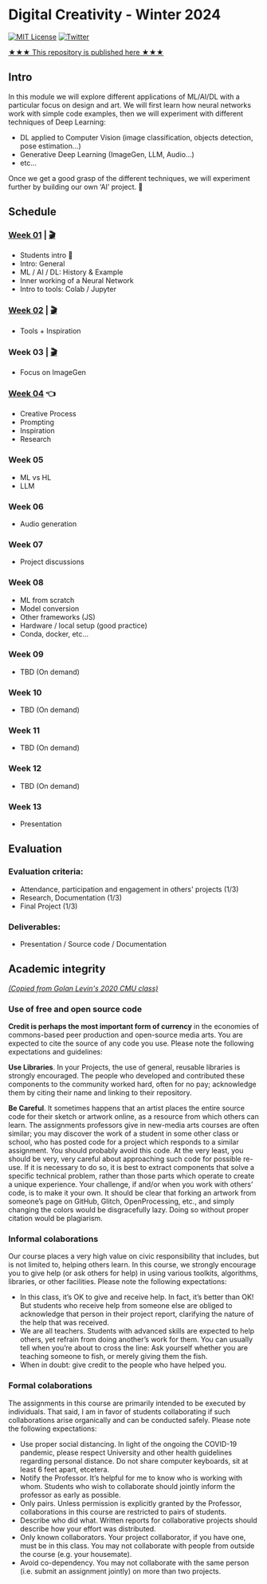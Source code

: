 # Digital Creativity - Winter 2024

[![MIT License](https://img.shields.io/badge/license-MIT-blue.svg)](http://opensource.org/licenses/MIT)
[![Twitter](https://img.shields.io/twitter/url/https/github.com/webslides/webslides.svg?style=social)](https://twitter.com/digideation)

[★★★ This repository is published here ★★★](https://digitalideation.github.io/digcre_h2401/)

## Intro

In this module we will explore different applications of ML/AI/DL with a particular focus on design and art. We will first learn how neural networks work with simple code examples, then we will experiment with different techniques of Deep Learning:

- DL applied to Computer Vision (image classification, objects detection, pose estimation...)
- Generative Deep Learning (ImageGen, LLM, Audio...)
- etc...

Once we get a good grasp of the different techniques, we will experiment further by building our own ‘AI’ project. :space_invader:

## Schedule

### [Week 01](content/week01.md) | [:clapper:](https://drive.switch.ch/index.php/s/4ZQhGBHq9NA9JY3)

- Students intro :wave:
- Intro: General
- ML / AI / DL: History & Example
- Inner working of a Neural Network
- Intro to tools: Colab / Jupyter

### [Week 02](content/week02.md) | [:clapper:](https://drive.switch.ch/index.php/s/9LgaHJP6J9RFTOX)

- Tools + Inspiration

### Week 03 | [:clapper:](https://hslu.zoom.us/rec/share/S490FdwDCuMQN5KxftROv5fk66t7buYFUHBL_IXQ-NlKr6dVmZw9QCBCwsmclsKC.btleUyFjOsLT_EIw)

- Focus on ImageGen

### [Week 04](content/week04.md) :point_left:

- Creative Process
- Prompting
- Inspiration
- Research

### Week 05

- ML vs HL
- LLM

### Week 06

- Audio generation

### Week 07

- Project discussions

### Week 08

- ML from scratch
- Model conversion
- Other frameworks (JS)
- Hardware / local setup (good practice)
- Conda, docker, etc...

### Week 09

- TBD (On demand)

### Week 10

- TBD (On demand)

### Week 11

- TBD (On demand)

### Week 12

- TBD (On demand)

### Week 13

- Presentation

## Evaluation

### Evaluation criteria:

- Attendance, participation and engagement in others' projects (1/3)
- Research, Documentation (1/3)
- Final Project (1/3)

### Deliverables:

- Presentation / Source code / Documentation

## Academic integrity

[_(Copied from Golan Levin's 2020 CMU class)_](https://courses.ideate.cmu.edu/60-212/f2020/syllabus/academic-integrity/)

### Use of free and open source code

**Credit is perhaps the most important form of currency** in the economies of commons-based peer production and open-source media arts. You are expected to cite the source of any code you use. Please note the following expectations and guidelines:

**Use Libraries**. In your Projects, the use of general, reusable libraries is strongly encouraged. The people who developed and contributed these components to the community worked hard, often for no pay; acknowledge them by citing their name and linking to their repository.

**Be Careful**. It sometimes happens that an artist places the entire source code for their sketch or artwork online, as a resource from which others can learn. The assignments professors give in new-media arts courses are often similar; you may discover the work of a student in some other class or school, who has posted code for a project which responds to a similar assignment. You should probably avoid this code. At the very least, you should be very, very careful about approaching such code for possible re-use. If it is necessary to do so, it is best to extract components that solve a specific technical problem, rather than those parts which operate to create a unique experience. Your challenge, if and/or when you work with others’ code, is to make it your own. It should be clear that forking an artwork from someone’s page on GitHub, Glitch, OpenProcessing, etc., and simply changing the colors would be disgracefully lazy. Doing so without proper citation would be plagiarism.

### Informal colaborations

Our course places a very high value on civic responsibility that includes, but is not limited to, helping others learn. In this course, we strongly encourage you to give help (or ask others for help) in using various toolkits, algorithms, libraries, or other facilities. Please note the following expectations:

- In this class, it’s OK to give and receive help. In fact, it’s better than OK! But students who receive help from someone else are obliged to acknowledge that person in their project report, clarifying the nature of the help that was received.
- We are all teachers. Students with advanced skills are expected to help others, yet refrain from doing another’s work for them. You can usually tell when you’re about to cross the line: Ask yourself whether you are teaching someone to fish, or merely giving them the fish.
- When in doubt: give credit to the people who have helped you.

### Formal colaborations

The assignments in this course are primarily intended to be executed by individuals. That said, I am in favor of students collaborating if such collaborations arise organically and can be conducted safely. Please note the following expectations:

- Use proper social distancing. In light of the ongoing the COVID-19 pandemic, please respect University and other health guidelines regarding personal distance. Do not share computer keyboards, sit at least 6 feet apart, etcetera.
- Notify the Professor. It’s helpful for me to know who is working with whom. Students who wish to collaborate should jointly inform the professor as early as possible.
- Only pairs. Unless permission is explicitly granted by the Professor, collaborations in this course are restricted to pairs of students.
- Describe who did what. Written reports for collaborative projects should describe how your effort was distributed.
- Only known collaborators. Your project collaborator, if you have one, must be in this class. You may not collaborate with people from outside the course (e.g. your housemate).
- Avoid co-dependency. You may not collaborate with the same person (i.e. submit an assignment jointly) on more than two projects.
